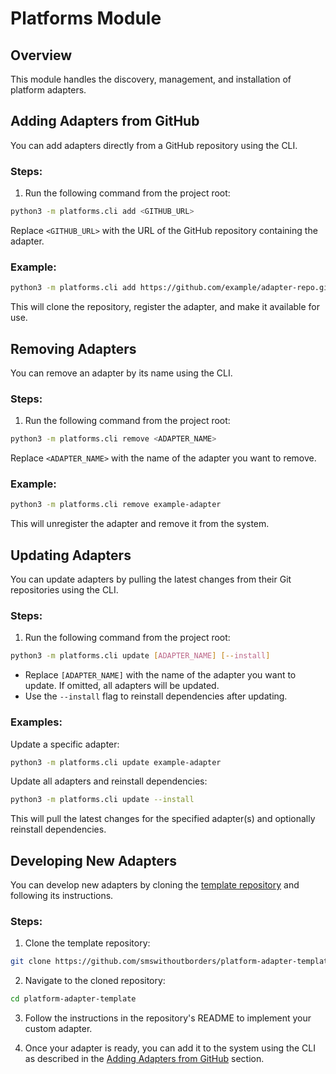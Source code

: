 # Platforms Module

## Overview

This module handles the discovery, management, and installation of platform adapters.

## Adding Adapters from GitHub

You can add adapters directly from a GitHub repository using the CLI.

### Steps:

1. Run the following command from the project root:

```bash
python3 -m platforms.cli add <GITHUB_URL>
```

Replace `<GITHUB_URL>` with the URL of the GitHub repository containing the adapter.

### Example:

```bash
python3 -m platforms.cli add https://github.com/example/adapter-repo.git
```

This will clone the repository, register the adapter, and make it available for use.

## Removing Adapters

You can remove an adapter by its name using the CLI.

### Steps:

1. Run the following command from the project root:

```bash
python3 -m platforms.cli remove <ADAPTER_NAME>
```

Replace `<ADAPTER_NAME>` with the name of the adapter you want to remove.

### Example:

```bash
python3 -m platforms.cli remove example-adapter
```

This will unregister the adapter and remove it from the system.

## Updating Adapters

You can update adapters by pulling the latest changes from their Git repositories using the CLI.

### Steps:

1. Run the following command from the project root:

```bash
python3 -m platforms.cli update [ADAPTER_NAME] [--install]
```

- Replace `[ADAPTER_NAME]` with the name of the adapter you want to update. If omitted, all adapters will be updated.
- Use the `--install` flag to reinstall dependencies after updating.

### Examples:

Update a specific adapter:

```bash
python3 -m platforms.cli update example-adapter
```

Update all adapters and reinstall dependencies:

```bash
python3 -m platforms.cli update --install
```

This will pull the latest changes for the specified adapter(s) and optionally reinstall dependencies.

## Developing New Adapters

You can develop new adapters by cloning the [template repository](https://github.com/smswithoutborders/platform-adapter-template) and following its instructions.

### Steps:

1. Clone the template repository:

```bash
git clone https://github.com/smswithoutborders/platform-adapter-template.git
```

2. Navigate to the cloned repository:

```bash
cd platform-adapter-template
```

3. Follow the instructions in the repository's README to implement your custom adapter.

4. Once your adapter is ready, you can add it to the system using the CLI as described in the [Adding Adapters from GitHub](#adding-adapters-from-github) section.
